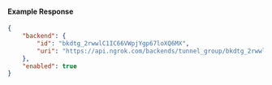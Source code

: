 <!-- Code generated for API Clients. DO NOT EDIT. -->

#### Example Response

```json
{
	"backend": {
		"id": "bkdtg_2rwwlC1IC66VWpjYgp67loXQ6MX",
		"uri": "https://api.ngrok.com/backends/tunnel_group/bkdtg_2rwwlC1IC66VWpjYgp67loXQ6MX"
	},
	"enabled": true
}
```
